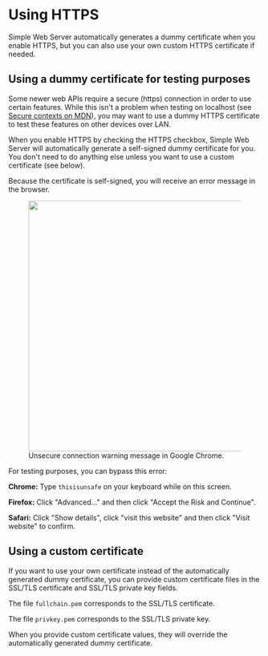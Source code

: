 # Using HTTPS

Simple Web Server automatically generates a dummy certificate when you enable HTTPS, but you can also use your own custom HTTPS certificate if needed.

## Using a dummy certificate for testing purposes

Some newer web APIs require a secure (https) connection in order to use certain features. While this isn't a problem when testing on localhost (see [Secure contexts on MDN](https://developer.mozilla.org/en-US/docs/Web/Security/Secure_Contexts)), you may want to use a dummy HTTPS certificate to test these features on other devices over LAN.

When you enable HTTPS by checking the HTTPS checkbox, Simple Web Server will automatically generate a self-signed dummy certificate for you. You don't need to do anything else unless you want to use a custom certificate (see below).

Because the certificate is self-signed, you will receive an error message in the browser.

<figure>
  <img src='/images/chrome https error.jpeg' style='width: 500px'>
  <figcaption>Unsecure connection warning message in Google Chrome.</figcaption>
</figure>


For testing purposes, you can bypass this error:

**Chrome:** Type `thisisunsafe` on your keyboard while on this screen.

**Firefox:** Click "Advanced..." and then click "Accept the Risk and Continue".

**Safari:** Click "Show details", click "visit this website" and then click "Visit website" to confirm.

## Using a custom certificate

If you want to use your own certificate instead of the automatically generated dummy certificate, you can provide custom certificate files in the SSL/TLS certificate and SSL/TLS private key fields.

The file `fullchain.pem` corresponds to the SSL/TLS certificate.

The file `privkey.pem` corresponds to the SSL/TLS private key.

When you provide custom certificate values, they will override the automatically generated dummy certificate.